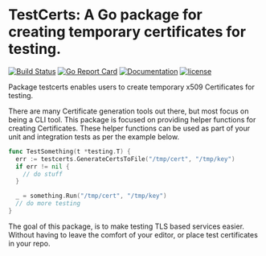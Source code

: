 # TestCerts: A Go package for creating temporary certificates for testing.

[![Build Status](https://travis-ci.org/madflojo/testcerts.svg?branch=master)](https://travis-ci.org/madflojo/testcerts) [![Go Report Card](https://goreportcard.com/badge/github.com/madflojo/testcerts)](https://goreportcard.com/report/github.com/madflojo/testcerts) [![Documentation](https://godoc.org/github.com/madflojo/testcerts?status.svg)](http://godoc.org/github.com/madflojo/testcerts)
[![license](https://img.shields.io/github/license/madflojo/testcerts.svg?maxAge=2592000)](https://github.com/madflojo/testcerts/LICENSE)

Package testcerts enables users to create temporary x509 Certificates for testing.

There are many Certificate generation tools out there, but most focus on being a CLI tool. This package is focused on providing helper functions for creating Certificates. These helper functions can be used as part of your unit and integration tests as per the example below.

```go
func TestSomething(t *testing.T) {
  err := testcerts.GenerateCertsToFile("/tmp/cert", "/tmp/key")
  if err != nil {
    // do stuff
  }

  _ = something.Run("/tmp/cert", "/tmp/key")
  // do more testing
}
```

The goal of this package, is to make testing TLS based services easier. Without having to leave the comfort of your editor, or place test certificates in your repo.
